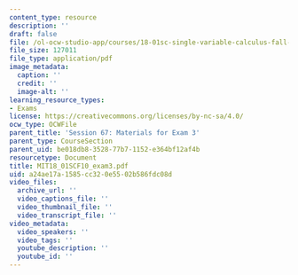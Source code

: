 ```yaml
---
content_type: resource
description: ''
draft: false
file: /ol-ocw-studio-app/courses/18-01sc-single-variable-calculus-fall-2010/a24ae17a1585cc320e5502b586fdc08d_MIT18_01SCF10_exam3.pdf
file_size: 127011
file_type: application/pdf
image_metadata:
  caption: ''
  credit: ''
  image-alt: ''
learning_resource_types:
- Exams
license: https://creativecommons.org/licenses/by-nc-sa/4.0/
ocw_type: OCWFile
parent_title: 'Session 67: Materials for Exam 3'
parent_type: CourseSection
parent_uid: be018db8-3528-77b7-1152-e364bf12af4b
resourcetype: Document
title: MIT18_01SCF10_exam3.pdf
uid: a24ae17a-1585-cc32-0e55-02b586fdc08d
video_files:
  archive_url: ''
  video_captions_file: ''
  video_thumbnail_file: ''
  video_transcript_file: ''
video_metadata:
  video_speakers: ''
  video_tags: ''
  youtube_description: ''
  youtube_id: ''
---
```

